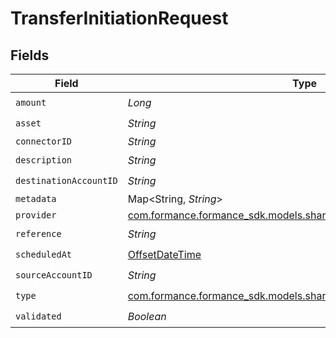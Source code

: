 # TransferInitiationRequest


## Fields

| Field                                                                                                                         | Type                                                                                                                          | Required                                                                                                                      | Description                                                                                                                   | Example                                                                                                                       |
| ----------------------------------------------------------------------------------------------------------------------------- | ----------------------------------------------------------------------------------------------------------------------------- | ----------------------------------------------------------------------------------------------------------------------------- | ----------------------------------------------------------------------------------------------------------------------------- | ----------------------------------------------------------------------------------------------------------------------------- |
| `amount`                                                                                                                      | *Long*                                                                                                                        | :heavy_check_mark:                                                                                                            | N/A                                                                                                                           |                                                                                                                               |
| `asset`                                                                                                                       | *String*                                                                                                                      | :heavy_check_mark:                                                                                                            | N/A                                                                                                                           | USD                                                                                                                           |
| `connectorID`                                                                                                                 | *String*                                                                                                                      | :heavy_minus_sign:                                                                                                            | N/A                                                                                                                           |                                                                                                                               |
| `description`                                                                                                                 | *String*                                                                                                                      | :heavy_check_mark:                                                                                                            | N/A                                                                                                                           |                                                                                                                               |
| `destinationAccountID`                                                                                                        | *String*                                                                                                                      | :heavy_check_mark:                                                                                                            | N/A                                                                                                                           |                                                                                                                               |
| `metadata`                                                                                                                    | Map<String, *String*>                                                                                                         | :heavy_minus_sign:                                                                                                            | N/A                                                                                                                           |                                                                                                                               |
| `provider`                                                                                                                    | [com.formance.formance_sdk.models.shared.Connector](../../models/shared/Connector.md)                                         | :heavy_minus_sign:                                                                                                            | N/A                                                                                                                           |                                                                                                                               |
| `reference`                                                                                                                   | *String*                                                                                                                      | :heavy_check_mark:                                                                                                            | N/A                                                                                                                           | XXX                                                                                                                           |
| `scheduledAt`                                                                                                                 | [OffsetDateTime](https://docs.oracle.com/javase/8/docs/api/java/time/OffsetDateTime.html)                                     | :heavy_check_mark:                                                                                                            | N/A                                                                                                                           |                                                                                                                               |
| `sourceAccountID`                                                                                                             | *String*                                                                                                                      | :heavy_check_mark:                                                                                                            | N/A                                                                                                                           |                                                                                                                               |
| `type`                                                                                                                        | [com.formance.formance_sdk.models.shared.TransferInitiationRequestType](../../models/shared/TransferInitiationRequestType.md) | :heavy_check_mark:                                                                                                            | N/A                                                                                                                           |                                                                                                                               |
| `validated`                                                                                                                   | *Boolean*                                                                                                                     | :heavy_check_mark:                                                                                                            | N/A                                                                                                                           |                                                                                                                               |